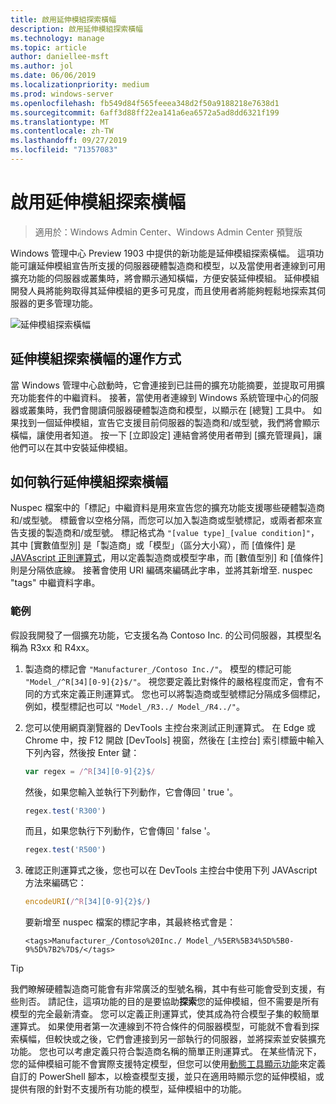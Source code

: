 ```yaml
---
title: 啟用延伸模組探索橫幅
description: 啟用延伸模組探索橫幅
ms.technology: manage
ms.topic: article
author: daniellee-msft
ms.author: jol
ms.date: 06/06/2019
ms.localizationpriority: medium
ms.prod: windows-server
ms.openlocfilehash: fb549d84f565feeea348d2f50a9188218e7638d1
ms.sourcegitcommit: 6aff3d88ff22ea141a6ea6572a5ad8dd6321f199
ms.translationtype: MT
ms.contentlocale: zh-TW
ms.lasthandoff: 09/27/2019
ms.locfileid: "71357083"
---
```

# <a name="enabling-the-extension-discovery-banner"></a>啟用延伸模組探索橫幅

>適用於：Windows Admin Center、Windows Admin Center 預覽版

Windows 管理中心 Preview 1903 中提供的新功能是延伸模組探索橫幅。 這項功能可讓延伸模組宣告所支援的伺服器硬體製造商和模型，以及當使用者連線到可用擴充功能的伺服器或叢集時，將會顯示通知橫幅，方便安裝延伸模組。 延伸模組開發人員將能夠取得其延伸模組的更多可見度，而且使用者將能夠輕鬆地探索其伺服器的更多管理功能。

![延伸模組探索橫幅](../../media/extend-guides-extension-discovery-banner/extension-discovery-banner.png)

## <a name="how-the-extension-discovery-banner-works"></a>延伸模組探索橫幅的運作方式

當 Windows 管理中心啟動時，它會連接到已註冊的擴充功能摘要，並提取可用擴充功能套件的中繼資料。 接著，當使用者連線到 Windows 系統管理中心的伺服器或叢集時，我們會閱讀伺服器硬體製造商和模型，以顯示在 [總覽] 工具中。 如果找到一個延伸模組，宣告它支援目前伺服器的製造商和/或型號，我們將會顯示橫幅，讓使用者知道。 按一下 [立即設定] 連結會將使用者帶到 [擴充管理員]，讓他們可以在其中安裝延伸模組。

## <a name="how-to-implement-the-extension-discovery-banner"></a>如何執行延伸模組探索橫幅

Nuspec 檔案中的「標記」中繼資料是用來宣告您的擴充功能支援哪些硬體製造商和/或型號。 標籤會以空格分隔，而您可以加入製造商或型號標記，或兩者都來宣告支援的製造商和/或型號。 標記格式為 ``"[value type]_[value condition]"``，其中 [實數值型別] 是「製造商」或「模型」（區分大小寫），而 [值條件] 是[JAVAscript 正則運算式](https://developer.mozilla.org/en-US/docs/Web/JavaScript/Guide/Regular_Expressions)，用以定義製造商或模型字串，而 [數值型別] 和 [值條件] 則是分隔依底線。 接著會使用 URI 編碼來編碼此字串，並將其新增至. nuspec "tags" 中繼資料字串。

### <a name="example"></a>範例

假設我開發了一個擴充功能，它支援名為 Contoso Inc. 的公司伺服器，其模型名稱為 R3xx 和 R4xx。

1. 製造商的標記會 ``"Manufacturer_/Contoso Inc./"``。 模型的標記可能 ``"Model_/^R[34][0-9]{2}$/"``。 視您要定義比對條件的嚴格程度而定，會有不同的方式來定義正則運算式。 您也可以將製造商或型號標記分隔成多個標記，例如，模型標記也可以 ``"Model_/R3../ Model_/R4../"``。
2. 您可以使用網頁瀏覽器的 DevTools 主控台來測試正則運算式。 在 Edge 或 Chrome 中，按 F12 開啟 [DevTools] 視窗，然後在 [主控台] 索引標籤中輸入下列內容，然後按 Enter 鍵：

   ```javascript
   var regex = /^R[34][0-9]{2}$/
   ```

   然後，如果您輸入並執行下列動作，它會傳回 ' true '。

   ```javascript
   regex.test('R300')
   ```

   而且，如果您執行下列動作，它會傳回 ' false '。

   ```javascript
   regex.test('R500')
   ```

3. 確認正則運算式之後，您也可以在 DevTools 主控台中使用下列 JAVAscript 方法來編碼它：

   ```javascript
   encodeURI(/^R[34][0-9]{2}$/)
   ```

   要新增至 nuspec 檔案的標記字串，其最終格式會是：

   ```
   <tags>Manufacturer_/Contoso%20Inc./ Model_/%5ER%5B34%5D%5B0-9%5D%7B2%7D$/</tags>
   ```

> [!Tip]
> 我們瞭解硬體製造商可能會有非常廣泛的型號名稱，其中有些可能會受到支援，有些則否。 請記住，這項功能的目的是要協助**探索**您的延伸模組，但不需要是所有模型的完全最新清查。 您可以定義正則運算式，使其成為符合模型子集的較簡單運算式。 如果使用者第一次連線到不符合條件的伺服器模型，可能就不會看到探索橫幅，但較快或之後，它們會連接到另一部執行的伺服器，並將探索並安裝擴充功能。 您也可以考慮定義只符合製造商名稱的簡單正則運算式。 在某些情況下，您的延伸模組可能不會實際支援特定模型，但您可以使用[動態工具顯示功能](./dynamic-tool-display.md)來定義自訂的 PowerShell 腳本，以檢查模型支援，並只在適用時顯示您的延伸模組，或提供有限的針對不支援所有功能的模型，延伸模組中的功能。